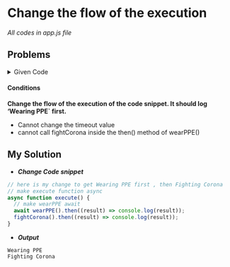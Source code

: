 # Change the flow of the execution

_All codes in app.js file_

## Problems

<details>
<summary>Given Code</summary>
<p>

```javascript
public class Order
function wearPPE() {
    return new Promise((resolve) => {
        setTimeout(() => resolve('Wearing PPE'), 2000);
    })
}

function fightCorona() {
    return new Promise((resolve) => {
        setTimeout(() => resolve('Fighting Corona'), 1000);
    })
}

function execute() {
    wearPPE().then(result => console.log(result));
    fightCorona().then(result => console.log(result));
}

execute();
\
```

</p>
</details>

#### Conditions

**Change the flow of the execution of the code snippet. It should log ‘Wearing PPE` first.**

- Cannot change the timeout value
- cannot call fightCorona inside the then() method of wearPPE()

## My Solution

- **_Change Code snippet_**

```javascript
// here is my change to get Wearing PPE first , then Fighting Corona
// make execute function async
async function execute() {
  // make wearPPE await
  await wearPPE().then((result) => console.log(result));
  fightCorona().then((result) => console.log(result));
}
```

- **_Output_**

```console
Wearing PPE
Fighting Corona
```
